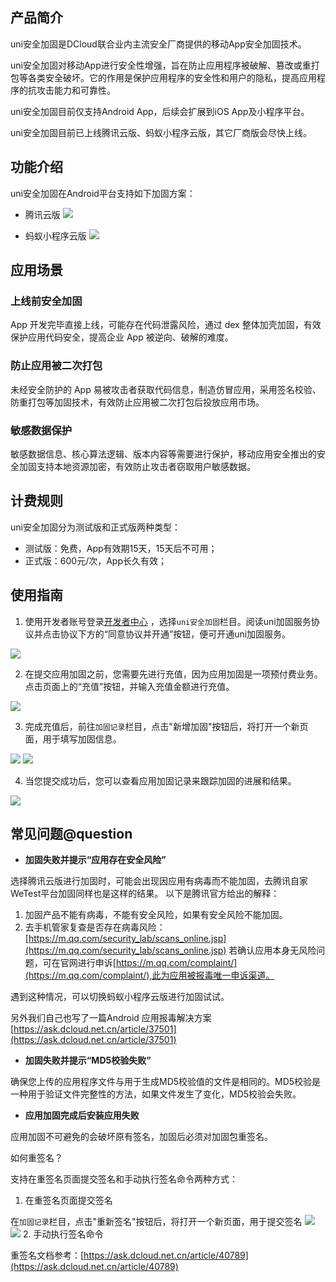 ## 产品简介

uni安全加固是DCloud联合业内主流安全厂商提供的移动App安全加固技术。

uni安全加固对移动App进行安全性增强，旨在防止应用程序被破解、篡改或重打包等各类安全破坏。它的作用是保护应用程序的安全性和用户的隐私，提高应用程序的抗攻击能力和可靠性。

uni安全加固目前仅支持Android App，后续会扩展到iOS App及小程序平台。

uni安全加固目前已上线腾讯云版、蚂蚁⼩程序云版，其它厂商版会尽快上线。

## 功能介绍

uni安全加固在Android平台支持如下加固方案：
- 腾讯云版
![](https://qiniu-web-assets.dcloud.net.cn/unidoc/zh/app-reinforce/20230822005.png)

- 蚂蚁⼩程序云版
![](https://qiniu-web-assets.dcloud.net.cn/unidoc/zh/app-reinforce/20230822006.png)

## 应用场景

### 上线前安全加固

App 开发完毕直接上线，可能存在代码泄露风险，通过 dex 整体加壳加固，有效保护应用代码安全，提高企业 App 被逆向、破解的难度。

### 防止应用被二次打包

未经安全防护的 App 易被攻击者获取代码信息，制造仿冒应用，采用签名校验、防重打包等加固技术，有效防止应用被二次打包后投放应用市场。

### 敏感数据保护

敏感数据信息、核心算法逻辑、版本内容等需要进行保护，移动应用安全推出的安全加固支持本地资源加密，有效防止攻击者窃取用户敏感数据。

## 计费规则

uni安全加固分为测试版和正式版两种类型：

- 测试版：免费，App有效期15天，15天后不可用；
- 正式版：600元/次，App长久有效；

## 使用指南

1. 使用开发者账号登录[开发者中心](https://dev.dcloud.net.cn/) ，选择`uni安全加固`栏目。阅读uni加固服务协议并点击协议下方的“同意协议并开通”按钮，便可开通uni加固服务。

![](https://qiniu-web-assets.dcloud.net.cn/unidoc/zh/app-reinforce/20230822001.png)

2. 在提交应用加固之前，您需要先进行充值，因为应用加固是一项预付费业务。点击页面上的“充值”按钮，并输入充值金额进行充值。

![](https://qiniu-web-assets.dcloud.net.cn/unidoc/zh/app-reinforce/20230822002_02.png)

3. 完成充值后，前往`加固记录`栏目，点击"新增加固"按钮后，将打开一个新页面，用于填写加固信息。

![](https://qiniu-web-assets.dcloud.net.cn/unidoc/zh/app-reinforce/20230822003_01.png)
![](https://qiniu-web-assets.dcloud.net.cn/unidoc/zh/app-reinforce/20230822003_02.png)



4. 当您提交成功后，您可以查看应用加固记录来跟踪加固的进展和结果。

![](https://qiniu-web-assets.dcloud.net.cn/unidoc/zh/app-reinforce/20230822004_03.png)


## 常见问题@question

- **加固失败并提示“应用存在安全风险”**

选择腾讯云版进行加固时，可能会出现因应用有病毒而不能加固，去腾讯自家WeTest平台加固同样也是这样的结果。
以下是腾讯官方给出的解释：
1. 加固产品不能有病毒，不能有安全风险，如果有安全风险不能加固。
2. 去手机管家复查是否存在病毒风险：[https://m.qq.com/security_lab/scans_online.jsp](https://m.qq.com/security_lab/scans_online.jsp)
若确认应用本身无风险问题，可在官网进行申诉[https://m.qq.com/complaint/](https://m.qq.com/complaint/),此为应用被报毒唯一申诉渠道。

遇到这种情况，可以切换蚂蚁小程序云版进行加固试试。

另外我们自己也写了一篇Android 应用报毒解决方案[https://ask.dcloud.net.cn/article/37501](https://ask.dcloud.net.cn/article/37501)
- **加固失败并提示“MD5校验失败”**

确保您上传的应用程序文件与用于生成MD5校验值的文件是相同的。MD5校验是一种用于验证文件完整性的方法，如果文件发生了变化，MD5校验会失败。


- **应用加固完成后安装应用失败**

应用加固不可避免的会破坏原有签名，加固后必须对加固包重签名。

如何重签名？

支持在重签名页面提交签名和手动执行签名命令两种方式：

1. 在重签名页面提交签名

在`加固记录`栏目，点击"重新签名"按钮后，将打开一个新页面，用于提交签名
![](https://qiniu-web-assets.dcloud.net.cn/unidoc/zh/app-reinforce/20231027003_01.png)
![](https://qiniu-web-assets.dcloud.net.cn/unidoc/zh/app-reinforce/20231027003_03.png)
2. 手动执行签名命令

重签名文档参考：[https://ask.dcloud.net.cn/article/40789](https://ask.dcloud.net.cn/article/40789)




